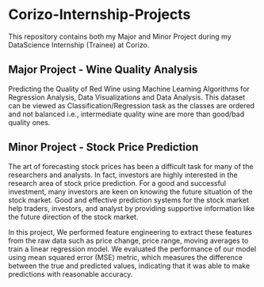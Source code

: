 # Corizo-Internship-Projects
This repository contains both my Major and Minor Project during my DataScience Internship (Trainee) at Corizo.

## Major Project - Wine Quality Analysis

Predicting the Quality of Red Wine using Machine Learning Algorithms for Regression Analysis, Data Visualizations and Data Analysis.
This dataset can be viewed as Classification/Regression task as the classes are ordered and not balanced i.e., intermediate quality wine are more than good/bad quality ones. 

## Minor Project - Stock Price Prediction

The art of forecasting stock prices has been a difficult task for many of the researchers and analysts. In fact, investors are highly interested in the research area of stock price prediction. For a good and successful investment, many investors are keen on knowing the future situation of the stock market. Good and effective prediction systems for the stock market help traders, investors, and analyst by providing supportive information like the future direction of the stock market.

In this project, We performed feature engineering to extract these features from the raw data such as price change, price range, moving averages to train a linear regression model. We evaluated the performance of our model using mean squared error (MSE) metric, which measures the difference between the true and predicted values, indicating that it was able to make predictions with reasonable accuracy.




